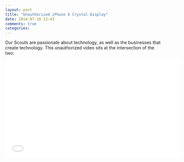 ```yaml
---
layout: post
title: "Unauthorized iPhone 6 Crystal Display"
date: 2014-07-10 12:43
comments: true
categories: 
---
```

Our Scouts are passionate about technology, as well as the businesses that create technology. This unauthorized video sits at the intersection of the two:

<center><iframe name="iphone6unauthorized" width="560" height="315" src="//www.youtube.com/embed/5R0_FJ4r73s?rel=0" frameborder="0" allowfullscreen></iframe></center>

